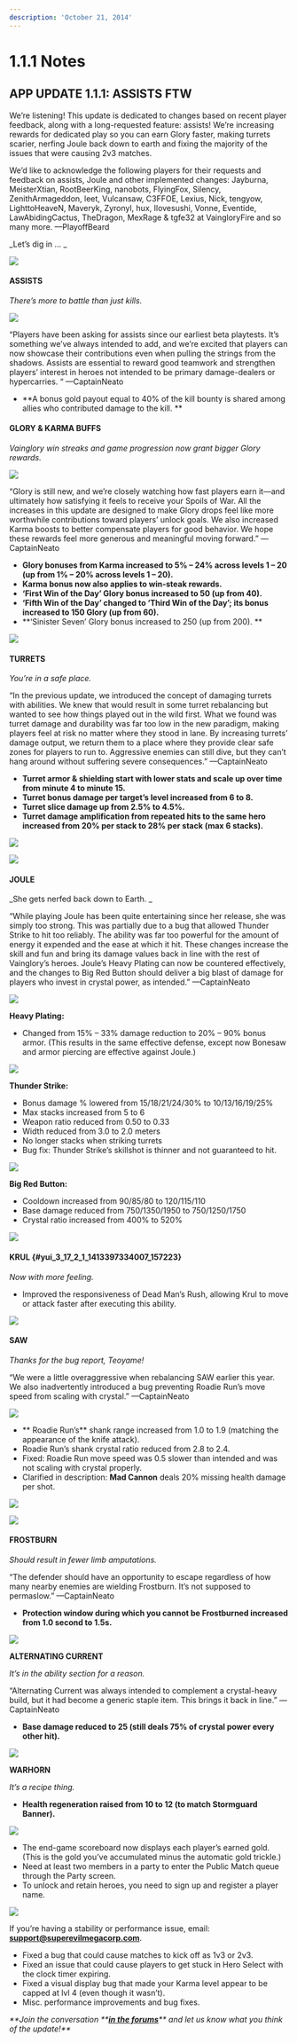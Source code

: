 ```yaml
---
description: 'October 21, 2014'
---
```


# 1.1.1 Notes

## APP UPDATE 1.1.1: ASSISTS FTW

We’re listening! This update is dedicated to changes based on recent player feedback, along with a long-requested feature: assists! We’re increasing rewards for dedicated play so you can earn Glory faster, making turrets scarier, nerfing Joule back down to earth and fixing the majority of the issues that were causing 2v3 matches.

We’d like to acknowledge the following players for their requests and feedback on assists, Joule and other implemented changes: Jayburna, MeisterXtian, RootBeerKing, nanobots, FlyingFox, Silency, ZenithArmageddon, leet, Vulcansaw, C3FFOE, Lexius, Nick, tengyow, LighttoHeaveN, Maveryk, Zyronyl, hux, Ilovesushi, Vonne, Eventide, LawAbidingCactus, TheDragon, MexRage & tgfe32 at VaingloryFire and so many more. —PlayoffBeard

_Let’s dig in … _

![](http://vainglorygame.flywheelsites.com/wp-content/uploads/2014/11/img79.png)

#### **ASSISTS**

_There’s more to battle than just kills._

![](http://vainglorygame.flywheelsites.com/wp-content/uploads/2014/10/img10.jpg)

“Players have been asking for assists since our earliest beta playtests. It’s something we’ve always intended to add, and we’re excited that players can now showcase their contributions even when pulling the strings from the shadows. Assists are essential to reward good teamwork and strengthen players’ interest in heroes not intended to be primary damage-dealers or hypercarries. “ —CaptainNeato

* **A bonus gold payout equal to 40% of the kill bounty is shared among allies who contributed damage to the kill. **

#### **GLORY & KARMA BUFFS**

_Vainglory win streaks and game progression now grant bigger Glory rewards._

![](http://vainglorygame.flywheelsites.com/wp-content/uploads/2014/10/img9.jpg)

“Glory is still new, and we’re closely watching how fast players earn it—and ultimately how satisfying it feels to receive your Spoils of War. All the increases in this update are designed to make Glory drops feel like more worthwhile contributions toward players’ unlock goals. We also increased Karma boosts to better compensate players for good behavior. We hope these rewards feel more generous and meaningful moving forward.”  —CaptainNeato

* **Glory bonuses from Karma increased to 5% – 24% across levels 1 – 20 \(up from 1% – 20% across levels 1 – 20\).**
* **Karma bonus now also applies to win-steak rewards.**
* **‘First Win of the Day’ Glory bonus increased to 50 \(up from 40\).**
* **‘Fifth Win of the Day’ changed to ‘Third Win of the Day’; its bonus increased to 150 Glory \(up from 60\).**
* **‘Sinister Seven’ Glory bonus increased to 250 \(up from 200\). **

![](http://vainglorygame.flywheelsites.com/wp-content/uploads/2014/11/img78.png)

#### **TURRETS**

_You’re in a safe place._

“In the previous update, we introduced the concept of damaging turrets with abilities. We knew that would result in some turret rebalancing but wanted to see how things played out in the wild first. What we found was turret damage and durability was far too low in the new paradigm, making players feel at risk no matter where they stood in lane. By increasing turrets’ damage output, we return them to a place where they provide clear safe zones for players to run to. Aggressive enemies can still dive, but they can’t hang around without suffering severe consequences.”  —CaptainNeato

* **Turret armor & shielding start with lower stats and scale up over time from minute 4 to minute 15.**
* **Turret bonus damage per target’s level increased from 6 to 8.**
* **Turret slice damage up from 2.5% to 4.5%.**
* **Turret damage amplification from repeated hits to the same hero increased from 20% per stack to 28% per stack \(max 6 stacks\).**

![](http://vainglorygame.flywheelsites.com/wp-content/uploads/2014/11/img77.png)

![](http://vainglorygame.flywheelsites.com/wp-content/uploads/2014/10/img48.png)

#### **JOULE**

_She gets nerfed back down to Earth. _

“While playing Joule has been quite entertaining since her release, she was simply too strong. This was partially due to a bug that allowed Thunder Strike to hit too reliably. The ability was far too powerful for the amount of energy it expended and the ease at which it hit. These changes increase the skill and fun and bring its damage values back in line with the rest of Vainglory’s heroes. Joule’s Heavy Plating can now be countered effectively, and the changes to Big Red Button should deliver a big blast of damage for players who invest in crystal power, as intended.”  —CaptainNeato

![](http://vainglorygame.flywheelsites.com/wp-content/uploads/2014/10/img47.png)

**Heavy Plating:**

* Changed from 15% – 33% damage reduction to 20% – 90% bonus armor. \(This results in the same effective defense, except now Bonesaw and armor piercing are effective against Joule.\)

![](http://vainglorygame.flywheelsites.com/wp-content/uploads/2014/10/JouleA.png)

**Thunder Strike:**

* Bonus damage % lowered from 15/18/21/24/30% to 10/13/16/19/25%
* Max stacks increased from 5 to 6
* Weapon ratio reduced from 0.50 to 0.33
* Width reduced from 3.0 to 2.0 meters
* No longer stacks when striking turrets
* Bug fix: Thunder Strike’s skillshot is thinner and not guaranteed to hit.

![](http://vainglorygame.flywheelsites.com/wp-content/uploads/2014/10/img46.png)

**Big Red Button:**

* Cooldown increased from 90/85/80 to 120/115/110
* Base damage reduced from 750/1350/1950 to 750/1250/1750
* Crystal ratio increased from 400% to 520%

![](http://vainglorygame.flywheelsites.com/wp-content/uploads/2014/10/img45.png)

#### **KRUL** {#yui_3_17_2_1_1413397334007_157223}

_Now with more feeling._

* Improved the responsiveness of Dead Man’s Rush, allowing Krul to move or attack faster after executing this ability.

![](http://vainglorygame.flywheelsites.com/wp-content/uploads/2014/10/img44.png)

#### **SAW**

_Thanks for the bug report, Teoyame!_

“We were a little overaggressive when rebalancing SAW earlier this year. We also inadvertently introduced a bug preventing Roadie Run’s move speed from scaling with crystal.”  —CaptainNeato

![](http://vainglorygame.flywheelsites.com/wp-content/uploads/2014/10/img43.png)

* ** Roadie Run’s** shank range increased from 1.0 to 1.9 \(matching the appearance of the knife attack\).
* Roadie Run’s shank crystal ratio reduced from 2.8 to 2.4.
* Fixed: Roadie Run move speed was 0.5 slower than intended and was not scaling with crystal properly.
* Clarified in description: **Mad Cannon** deals 20% missing health damage per shot.

![](http://vainglorygame.flywheelsites.com/wp-content/uploads/2014/11/img76.png)

![](http://vainglorygame.flywheelsites.com/wp-content/uploads/2014/10/img42.png)

#### **FROSTBURN**

_Should result in fewer limb amputations._

“The defender should have an opportunity to escape regardless of how many nearby enemies are wielding Frostburn. It’s not supposed to permaslow.”  —CaptainNeato

* **Protection window during which you cannot be Frostburned increased from 1.0 second to 1.5s.**

![](http://vainglorygame.flywheelsites.com/wp-content/uploads/2014/10/img41.png)

**ALTERNATING CURRENT**

_It’s in the ability section for a reason._

“Alternating Current was always intended to complement a crystal-heavy build, but it had become a generic staple item. This brings it back in line.”  —CaptainNeato

* **Base damage reduced to 25 \(still deals 75% of crystal power every other hit\).**

![](http://vainglorygame.flywheelsites.com/wp-content/uploads/2014/10/img40.png)

**WARHORN**

_It’s a recipe thing._

* **Health regeneration raised from 10 to 12 \(to match Stormguard Banner\).**

![](http://vainglorygame.flywheelsites.com/wp-content/uploads/2014/11/img75.png)

* The end-game scoreboard now displays each player’s earned gold. \(This is the gold you’ve accumulated minus the automatic gold trickle.\)
* Need at least two members in a party to enter the Public Match queue through the Party screen.
* To unlock and retain heroes, you need to sign up and register a player name.

![](http://vainglorygame.flywheelsites.com/wp-content/uploads/2014/11/img74.png)

If you’re having a stability or performance issue, email: [**support@superevilmegacorp.com**](mailto:support@superevilmegacorp.com).

* Fixed a bug that could cause matches to kick off as 1v3 or 2v3.
* Fixed an issue that could cause players to get stuck in Hero Select with the clock timer expiring.
* Fixed a visual display bug that made your Karma level appear to be capped at lvl 4 \(even though it wasn’t\).
* Misc. performance improvements and bug fixes.

_**Join the conversation **_[_**in the forums**_](http://forums.vainglorygame.com/index.php)_** and let us know what you think of the update!**_

